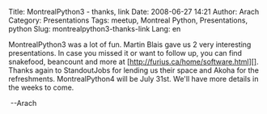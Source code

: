 Title: MontrealPython3 - thanks, link
Date: 2008-06-27 14:21
Author: Arach
Category: Presentations
Tags: meetup, Montreal Python, Presentations, python
Slug: montrealpython3-thanks-link
Lang: en

MontrealPython3 was a lot of fun. Martin Blais gave us 2 very
interesting presentations. In case you missed it or want to follow up,
you can find snakefood, beancount and more at
[http://furius.ca/home/software.html][]. Thanks again to StandoutJobs
for lending us their space and Akoha for the refreshments.
MontrealPython4 will be July 31st. We'll have more details in the weeks
to come.

 --Arach

  [http://furius.ca/home/software.html]: http://furius.ca/home/software.html
    "Furius.ca - Martin Blais"
